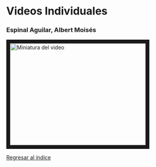 # Videos Individuales

### Espinal Aguilar, Albert Moisés
<a href="https://www.youtube.com/watch?v=ctz29XffI&ab_channel=ALBERTMOISESESPINALAGUILAR" target="_blank"><img src="http://img.youtube.com/vi/ctz29XffI/0.jpg" alt="Miniatura del video" width="360" height="270" border="10" /></a>


[Regresar al índice](Indice.md)